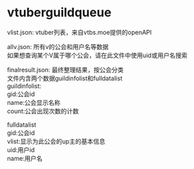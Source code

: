 # vtuberguildqueue
vlist.json: vtuber列表，来自vtbs.moe提供的openAPI  

allv.json: 所有v的公会和用户名等数据  
如果想查询某个V属于哪个公会，请在此文件中使用uid或用户名搜索  

finalresult.json: 最终整理结果，按公会分类  
文件内含两个数据guildinfolist和fulldatalist  
guildinfolist:  
  gid:公会id  
  name:公会显示名称  
  count:公会出现次数的计数  
    
fulldatalist  
  gid:公会id  
  vlist:显示为此公会的up主的基本信息  
    uid:用户id  
    name:用户名  
